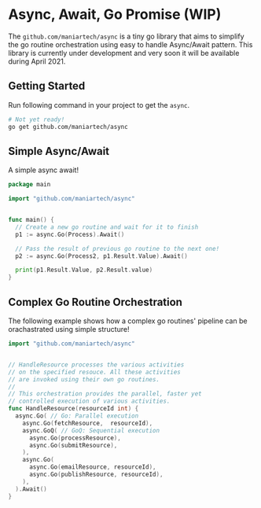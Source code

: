 # Async, Await, Go Promise (WIP)

The `github.com/maniartech/async` is a tiny go library that aims to simplify the go routine orchestration using easy to handle Async/Await pattern. This library is currently under development and very soon it will be available during April 2021.

## Getting Started

Run following command in your project to get the `async`.
```sh
# Not yet ready!
go get github.com/maniartech/async
```


## Simple Async/Await
A simple async await!
```go
package main

import "github.com/maniartech/async"


func main() {
  // Create a new go routine and wait for it to finish
  p1 := async.Go(Process).Await()

  // Pass the result of previous go routine to the next one!
  p2 := async.Go(Process2, p1.Result.Value).Await()

  print(p1.Result.Value, p2.Result.value)
}
```

## Complex Go Routine Orchestration
The following example shows how a complex go routines' pipeline can be orachastrated using simple structure!
```go
import "github.com/maniartech/async"


// HandleResource processes the various activities
// on the specified resouce. All these activities
// are invoked using their own go routines.
//
// This orchestration provides the parallel, faster yet
// controlled execution of various activities.
func HandleResource(resourceId int) {
  async.Go( // Go: Parallel execution
    async.Go(fetchResource,  resourceId),
    async.GoQ( // GoQ: Sequential execution
      async.Go(processResource),
      async.Go(submitResource),
    ),
    async.Go(
      async.Go(emailResource, resourceId),
      async.Go(publishResource, resourceId),
    ),
  ).Await()
}
```
